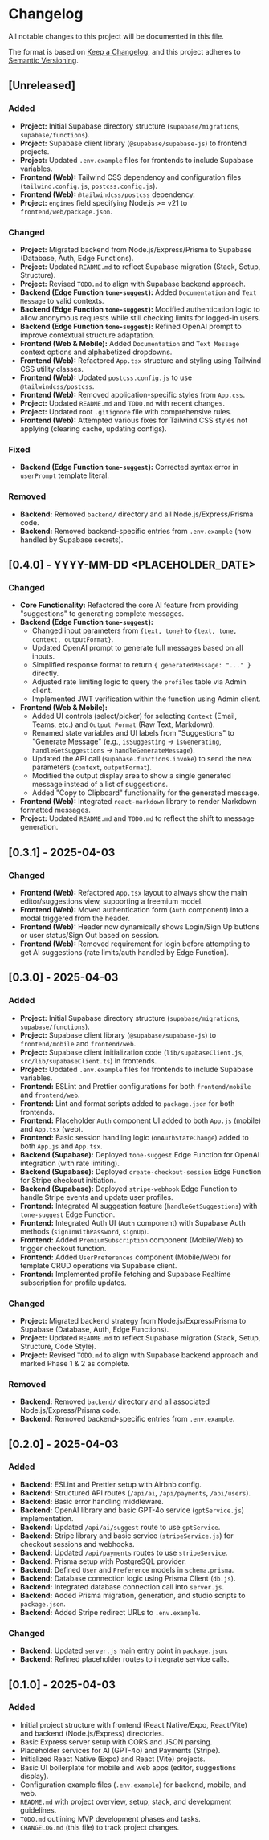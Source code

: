 # Changelog

All notable changes to this project will be documented in this file.

The format is based on [Keep a Changelog](https://keepachangelog.com/en/1.0.0/),
and this project adheres to [Semantic Versioning](https://semver.org/spec/v2.0.0.html).

## [Unreleased]

### Added
- **Project:** Initial Supabase directory structure (`supabase/migrations`, `supabase/functions`).
- **Project:** Supabase client library (`@supabase/supabase-js`) to frontend projects.
- **Project:** Updated `.env.example` files for frontends to include Supabase variables.
- **Frontend (Web):** Tailwind CSS dependency and configuration files (`tailwind.config.js`, `postcss.config.js`).
- **Frontend (Web):** `@tailwindcss/postcss` dependency.
- **Project:** `engines` field specifying Node.js >= v21 to `frontend/web/package.json`.

### Changed
- **Project:** Migrated backend from Node.js/Express/Prisma to Supabase (Database, Auth, Edge Functions).
- **Project:** Updated `README.md` to reflect Supabase migration (Stack, Setup, Structure).
- **Project:** Revised `TODO.md` to align with Supabase backend approach.
- **Backend (Edge Function `tone-suggest`):** Added `Documentation` and `Text Message` to valid contexts.
- **Backend (Edge Function `tone-suggest`):** Modified authentication logic to allow anonymous requests while still checking limits for logged-in users.
- **Backend (Edge Function `tone-suggest`):** Refined OpenAI prompt to improve contextual structure adaptation.
- **Frontend (Web & Mobile):** Added `Documentation` and `Text Message` context options and alphabetized dropdowns.
- **Frontend (Web):** Refactored `App.tsx` structure and styling using Tailwind CSS utility classes.
- **Frontend (Web):** Updated `postcss.config.js` to use `@tailwindcss/postcss`.
- **Frontend (Web):** Removed application-specific styles from `App.css`.
- **Project:** Updated `README.md` and `TODO.md` with recent changes.
- **Project:** Updated root `.gitignore` file with comprehensive rules.
- **Frontend (Web):** Attempted various fixes for Tailwind CSS styles not applying (clearing cache, updating configs).

### Fixed
- **Backend (Edge Function `tone-suggest`):** Corrected syntax error in `userPrompt` template literal.

### Removed
- **Backend:** Removed `backend/` directory and all Node.js/Express/Prisma code.
- **Backend:** Removed backend-specific entries from `.env.example` (now handled by Supabase secrets).

## [0.4.0] - YYYY-MM-DD <PLACEHOLDER_DATE>

### Changed
- **Core Functionality:** Refactored the core AI feature from providing "suggestions" to generating complete messages.
- **Backend (Edge Function `tone-suggest`):**
    - Changed input parameters from `{text, tone}` to `{text, tone, context, outputFormat}`.
    - Updated OpenAI prompt to generate full messages based on all inputs.
    - Simplified response format to return `{ generatedMessage: "..." }` directly.
    - Adjusted rate limiting logic to query the `profiles` table via Admin client.
    - Implemented JWT verification within the function using Admin client.
- **Frontend (Web & Mobile):**
    - Added UI controls (select/picker) for selecting `Context` (Email, Teams, etc.) and `Output Format` (Raw Text, Markdown).
    - Renamed state variables and UI labels from "Suggestions" to "Generate Message" (e.g., `isSuggesting` -> `isGenerating`, `handleGetSuggestions` -> `handleGenerateMessage`).
    - Updated the API call (`supabase.functions.invoke`) to send the new parameters (`context`, `outputFormat`).
    - Modified the output display area to show a single generated message instead of a list of suggestions.
    - Added "Copy to Clipboard" functionality for the generated message.
- **Frontend (Web):** Integrated `react-markdown` library to render Markdown formatted messages.
- **Project:** Updated `README.md` and `TODO.md` to reflect the shift to message generation.

## [0.3.1] - 2025-04-03

### Changed
- **Frontend (Web):** Refactored `App.tsx` layout to always show the main editor/suggestions view, supporting a freemium model.
- **Frontend (Web):** Moved authentication form (`Auth` component) into a modal triggered from the header.
- **Frontend (Web):** Header now dynamically shows Login/Sign Up buttons or user status/Sign Out based on session.
- **Frontend (Web):** Removed requirement for login before attempting to get AI suggestions (rate limits/auth handled by Edge Function).

## [0.3.0] - 2025-04-03

### Added
- **Project:** Initial Supabase directory structure (`supabase/migrations`, `supabase/functions`).
- **Project:** Supabase client library (`@supabase/supabase-js`) to `frontend/mobile` and `frontend/web`.
- **Project:** Supabase client initialization code (`lib/supabaseClient.js`, `src/lib/supabaseClient.ts`) in frontends.
- **Project:** Updated `.env.example` files for frontends to include Supabase variables.
- **Frontend:** ESLint and Prettier configurations for both `frontend/mobile` and `frontend/web`.
- **Frontend:** Lint and format scripts added to `package.json` for both frontends.
- **Frontend:** Placeholder `Auth` component UI added to both `App.js` (mobile) and `App.tsx` (web).
- **Frontend:** Basic session handling logic (`onAuthStateChange`) added to both `App.js` and `App.tsx`.
- **Backend (Supabase):** Deployed `tone-suggest` Edge Function for OpenAI integration (with rate limiting).
- **Backend (Supabase):** Deployed `create-checkout-session` Edge Function for Stripe checkout initiation.
- **Backend (Supabase):** Deployed `stripe-webhook` Edge Function to handle Stripe events and update user profiles.
- **Frontend:** Integrated AI suggestion feature (`handleGetSuggestions`) with `tone-suggest` Edge Function.
- **Frontend:** Integrated Auth UI (`Auth` component) with Supabase Auth methods (`signInWithPassword`, `signUp`).
- **Frontend:** Added `PremiumSubscription` component (Mobile/Web) to trigger checkout function.
- **Frontend:** Added `UserPreferences` component (Mobile/Web) for template CRUD operations via Supabase client.
- **Frontend:** Implemented profile fetching and Supabase Realtime subscription for profile updates.

### Changed
- **Project:** Migrated backend strategy from Node.js/Express/Prisma to Supabase (Database, Auth, Edge Functions).
- **Project:** Updated `README.md` to reflect Supabase migration (Stack, Setup, Structure, Code Style).
- **Project:** Revised `TODO.md` to align with Supabase backend approach and marked Phase 1 & 2 as complete.

### Removed
- **Backend:** Removed `backend/` directory and all associated Node.js/Express/Prisma code.
- **Backend:** Removed backend-specific entries from `.env.example`.

## [0.2.0] - 2025-04-03

### Added
- **Backend:** ESLint and Prettier setup with Airbnb config.
- **Backend:** Structured API routes (`/api/ai`, `/api/payments`, `/api/users`).
- **Backend:** Basic error handling middleware.
- **Backend:** OpenAI library and basic GPT-4o service (`gptService.js`) implementation.
- **Backend:** Updated `/api/ai/suggest` route to use `gptService`.
- **Backend:** Stripe library and basic service (`stripeService.js`) for checkout sessions and webhooks.
- **Backend:** Updated `/api/payments` routes to use `stripeService`.
- **Backend:** Prisma setup with PostgreSQL provider.
- **Backend:** Defined `User` and `Preference` models in `schema.prisma`.
- **Backend:** Database connection logic using Prisma Client (`db.js`).
- **Backend:** Integrated database connection call into `server.js`.
- **Backend:** Added Prisma migration, generation, and studio scripts to `package.json`.
- **Backend:** Added Stripe redirect URLs to `.env.example`.

### Changed
- **Backend:** Updated `server.js` main entry point in `package.json`.
- **Backend:** Refined placeholder routes to integrate service calls.

## [0.1.0] - 2025-04-03

### Added
- Initial project structure with frontend (React Native/Expo, React/Vite) and backend (Node.js/Express) directories.
- Basic Express server setup with CORS and JSON parsing.
- Placeholder services for AI (GPT-4o) and Payments (Stripe).
- Initialized React Native (Expo) and React (Vite) projects.
- Basic UI boilerplate for mobile and web apps (editor, suggestions display).
- Configuration example files (`.env.example`) for backend, mobile, and web.
- `README.md` with project overview, setup, stack, and development guidelines.
- `TODO.md` outlining MVP development phases and tasks.
- `CHANGELOG.md` (this file) to track project changes. 